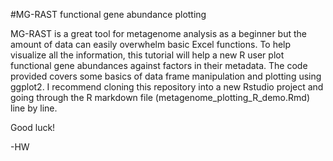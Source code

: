 #MG-RAST functional gene abundance plotting

MG-RAST is a great tool for metagenome analysis as a beginner but the amount of data can easily overwhelm basic Excel functions. To help visualize all the information, this tutorial will help a new R user plot functional gene abundances against factors in their metadata. The code provided  covers some basics of data frame manipulation and plotting using ggplot2. I recommend cloning this repository into a new Rstudio project and going through the R markdown file (metagenome_plotting_R_demo.Rmd) line by line.

Good luck!

-HW

